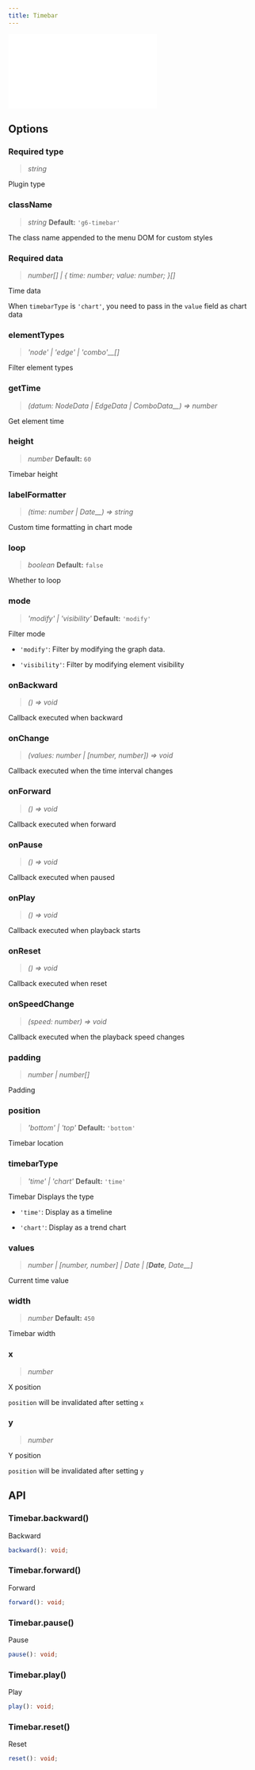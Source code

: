 ```yaml
---
title: Timebar
---
```


<embed src="@/common/api/plugins/timebar.md"></embed>

## Options

### <Badge type="success">Required</Badge> type

> _string_

Plugin type

### className

> _string_ **Default:** `'g6-timebar'`

The class name appended to the menu DOM for custom styles

### <Badge type="success">Required</Badge> data

> _number[] \| { time: number; value: number; }[]_

Time data

When `timebarType` is `'chart'`, you need to pass in the `value` field as chart data

### elementTypes

> _'node' \| 'edge' \| 'combo'\_\_[]_

Filter element types

### getTime

> _(datum:_ _NodeData \| EdgeData \| ComboData\_\_) => number_

Get element time

### height

> _number_ **Default:** `60`

Timebar height

### labelFormatter

> _(time: number \|_ _Date\_\_) => string_

Custom time formatting in chart mode

### loop

> _boolean_ **Default:** `false`

Whether to loop

### mode

> _'modify' \| 'visibility'_ **Default:** `'modify'`

Filter mode

- `'modify'`: Filter by modifying the graph data.

- `'visibility'`: Filter by modifying element visibility

### onBackward

> _() => void_

Callback executed when backward

### onChange

> _(values: number \| [number, number]) => void_

Callback executed when the time interval changes

### onForward

> _() => void_

Callback executed when forward

### onPause

> _() => void_

Callback executed when paused

### onPlay

> _() => void_

Callback executed when playback starts

### onReset

> _() => void_

Callback executed when reset

### onSpeedChange

> _(speed: number) => void_

Callback executed when the playback speed changes

### padding

> _number \| number[]_

Padding

### position

> _'bottom' \| 'top'_ **Default:** `'bottom'`

Timebar location

### timebarType

> _'time' \| 'chart'_ **Default:** `'time'`

Timebar Displays the type

- `'time'`: Display as a timeline

- `'chart'`: Display as a trend chart

### values

> _number \| [number, number] \|_ _Date_ _\| [**Date**,_ _Date\_\_]_

Current time value

### width

> _number_ **Default:** `450`

Timebar width

### x

> _number_

X position

`position` will be invalidated after setting `x`

### y

> _number_

Y position

`position` will be invalidated after setting `y`

## API

### Timebar.backward()

Backward

```typescript
backward(): void;
```

### Timebar.forward()

Forward

```typescript
forward(): void;
```

### Timebar.pause()

Pause

```typescript
pause(): void;
```

### Timebar.play()

Play

```typescript
play(): void;
```

### Timebar.reset()

Reset

```typescript
reset(): void;
```
